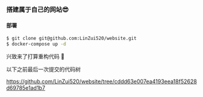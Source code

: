 ### 搭建属于自己的网站😎

#### 部署 

```sh
$ git clone git@github.com:LinZui520/website.git
$ docker-compose up -d
```



兴致来了打算重构代码 🤪

以下之前最后一次提交的代码树

https://github.com/LinZui520/website/tree/cddd63e007ea4193eea18f52628d69785e1ad1b7
